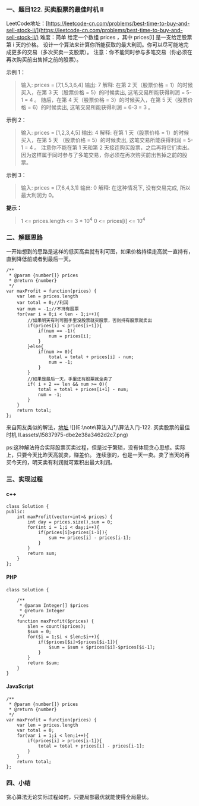 ### 一、题目122. 买卖股票的最佳时机 II

LeetCode地址：[https://leetcode-cn.com/problems/best-time-to-buy-and-sell-stock-ii/](https://leetcode-cn.com/problems/best-time-to-buy-and-sell-stock-ii/)
难度：简单
给定一个数组 prices ，其中 prices[i] 是一支给定股票第 i 天的价格。
设计一个算法来计算你所能获取的最大利润。你可以尽可能地完成更多的交易（多次买卖一支股票）。
注意：你不能同时参与多笔交易（你必须在再次购买前出售掉之前的股票）。

示例 1：
>输入: prices = [7,1,5,3,6,4]
>输出: 7
>解释: 在第 2 天（股票价格 = 1）的时候买入，在第 3 天（股票价格 = 5）的时候卖出, 这笔交易所能获得利润 = 5-1 = 4 。
>随后，在第 4 天（股票价格 = 3）的时候买入，在第 5 天（股票价格 = 6）的时候卖出, 这笔交易所能获得利润 = 6-3 = 3 。

示例 2：
>输入: prices = [1,2,3,4,5]
>输出: 4
>解释: 在第 1 天（股票价格 = 1）的时候买入，在第 5 天 （股票价格 = 5）的时候卖出, 这笔交易所能获得利润 = 5-1 = 4 。
>注意你不能在第 1 天和第 2 天接连购买股票，之后再将它们卖出。因为这样属于同时参与了多笔交易，你必须在再次购买前出售掉之前的股票。

示例 3：
>输入: prices = [7,6,4,3,1]
>输出: 0
>解释: 在这种情况下, 没有交易完成, 所以最大利润为 0。

**提示：**
>1 <= prices.length <= 3 * 10<sup>4</sup>
>0 <= prices[i] <= 10<sup>4</sup>

### 二、解题思路
一开始想到的思路是这样的低买高卖就有利可图，如果价格持续走高就一直持有，直到降低前或者到最后一天。
```
/**
 * @param {number[]} prices
 * @return {number}
 */
var maxProfit = function(prices) {
    var len = prices.length
    var total = 0;//利润
    var num = -1;//不持有股票
    for(var i = 0;i < len - 1;i++){
        //如果明天有利可图手里没股票就买股票，否则持有股票就卖出
        if(prices[i] < prices[i+1]){
            if(num == -1){
                num = prices[i];
            }
        }else{
            if(num >= 0){
                total = total + prices[i] - num;
                num = -1;
            }
        }
        //如果是最后一天，手里还有股票就全卖了
        if( i + 2 == len && num >= 0){
            total = total + prices[i+1] - num;
            num = -1;
        }
    }
    return total;
};
```
来自网友类似的解法，[地址](https://leetcode-cn.com/problems/best-time-to-buy-and-sell-stock-ii/solution/shou-hua-tu-jie-xiang-jie-duo-chong-jie-fa-mai-mai/)
![](E:\note\算法入门\算法入门-122. 买卖股票的最佳时机 II.assets\15837975-dbe2e38a3462d2c7.png)

ps:这种解法符合实际股票买卖过程，但是过于繁琐，没有体现贪心思想。实际上，只要今天比昨天高就卖，赚差价。
连续涨的，也是一天一卖。卖了当天的再买今天的，明天卖有利润就可累积出最大利润。

### 三、实现过程

#### c++
```
class Solution {
public:
    int maxProfit(vector<int>& prices) {
        int day = prices.size(),sum = 0;
        for(int i = 1;i < day;i++){
            if(prices[i]>prices[i-1]){
                sum += prices[i] - prices[i-1];
            }
        }
        return sum;
    }
};
```
#### PHP
```
class Solution {

    /**
     * @param Integer[] $prices
     * @return Integer
     */
    function maxProfit($prices) {
        $len = count($prices);
        $sum = 0;
        for($i = 1;$i < $len;$i++){
            if($prices[$i]>$prices[$i-1]){
                $sum = $sum + $prices[$i]-$prices[$i-1];
            }
        }
        return $sum;
    }
}
```
#### JavaScript
```
/**
 * @param {number[]} prices
 * @return {number}
 */
var maxProfit = function(prices) {
    var len = prices.length
    var total = 0;
    for(var i = 1;i < len;i++){
        if(prices[i] > prices[i-1]){
            total = total + prices[i] - prices[i-1];
        }
    }
    return total;
};
```
### 四、小结
贪心算法无论实际过程如何，只要局部最优就能使得全局最优。